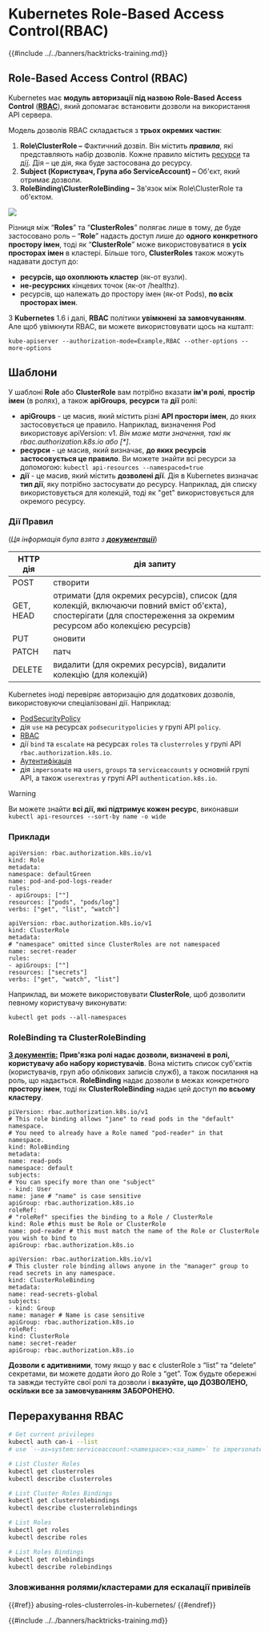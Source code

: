 # Kubernetes Role-Based Access Control(RBAC)

{{#include ../../banners/hacktricks-training.md}}

## Role-Based Access Control (RBAC)

Kubernetes має **модуль авторизації під назвою Role-Based Access Control** ([**RBAC**](https://kubernetes.io/docs/reference/access-authn-authz/rbac/)), який допомагає встановити дозволи на використання API сервера.

Модель дозволів RBAC складається з **трьох окремих частин**:

1. **Role\ClusterRole ­–** Фактичний дозвіл. Він містить _**правила**_, які представляють набір дозволів. Кожне правило містить [ресурси](https://kubernetes.io/docs/reference/kubectl/overview/#resource-types) та [дії](https://kubernetes.io/docs/reference/access-authn-authz/authorization/#determine-the-request-verb). Дія – це дія, яка буде застосована до ресурсу.
2. **Subject (Користувач, Група або ServiceAccount) –** Об'єкт, який отримає дозволи.
3. **RoleBinding\ClusterRoleBinding –** Зв'язок між Role\ClusterRole та об'єктом.

![](https://www.cyberark.com/wp-content/uploads/2018/12/rolebiding_serviceaccount_and_role-1024x551.png)

Різниця між “**Roles**” та “**ClusterRoles**” полягає лише в тому, де буде застосовано роль – “**Role**” надасть доступ лише до **одного** **конкретного** **простору імен**, тоді як “**ClusterRole**” може використовуватися в **усіх просторах імен** в кластері. Більше того, **ClusterRoles** також можуть надавати доступ до:

- **ресурсів, що охоплюють кластер** (як-от вузли).
- **не-ресурсних** кінцевих точок (як-от /healthz).
- ресурсів, що належать до простору імен (як-от Pods), **по всіх просторах імен**.

З **Kubernetes** 1.6 і далі, **RBAC** політики **увімкнені за замовчуванням**. Але щоб увімкнути RBAC, ви можете використовувати щось на кшталт:
```
kube-apiserver --authorization-mode=Example,RBAC --other-options --more-options
```
## Шаблони

У шаблоні **Role** або **ClusterRole** вам потрібно вказати **ім'я ролі**, **простір імен** (в ролях), а також **apiGroups**, **ресурси** та **дії** ролі:

- **apiGroups** - це масив, який містить різні **API простори імен**, до яких застосовується це правило. Наприклад, визначення Pod використовує apiVersion: v1. _Він може мати значення, такі як rbac.authorization.k8s.io або \[\*]_.
- **ресурси** - це масив, який визначає, **до яких ресурсів застосовується це правило**. Ви можете знайти всі ресурси за допомогою: `kubectl api-resources --namespaced=true`
- **дії** - це масив, який містить **дозволені дії**. Дія в Kubernetes визначає **тип дії**, яку потрібно застосувати до ресурсу. Наприклад, дія списку використовується для колекцій, тоді як "get" використовується для окремого ресурсу.

### Дії Правил

(_Ця інформація була взята з_ [_**документації**_](https://kubernetes.io/docs/reference/access-authn-authz/authorization/#determine-the-request-verb))

| HTTP дія | дія запиту                                                                                                                                                  |
| -------- | ------------------------------------------------------------------------------------------------------------------------------------------------------------- |
| POST     | створити                                                                                                                                                     |
| GET, HEAD| отримати (для окремих ресурсів), список (для колекцій, включаючи повний вміст об'єкта), спостерігати (для спостереження за окремим ресурсом або колекцією ресурсів) |
| PUT      | оновити                                                                                                                                                     |
| PATCH    | патч                                                                                                                                                        |
| DELETE   | видалити (для окремих ресурсів), видалити колекцію (для колекцій)                                                                                         |

Kubernetes іноді перевіряє авторизацію для додаткових дозволів, використовуючи спеціалізовані дії. Наприклад:

- [PodSecurityPolicy](https://kubernetes.io/docs/concepts/policy/pod-security-policy/)
- дія `use` на ресурсах `podsecuritypolicies` у групі API `policy`.
- [RBAC](https://kubernetes.io/docs/reference/access-authn-authz/rbac/#privilege-escalation-prevention-and-bootstrapping)
- дії `bind` та `escalate` на ресурсах `roles` та `clusterroles` у групі API `rbac.authorization.k8s.io`.
- [Аутентифікація](https://kubernetes.io/docs/reference/access-authn-authz/authentication/)
- дія `impersonate` на `users`, `groups` та `serviceaccounts` у основній групі API, а також `userextras` у групі API `authentication.k8s.io`.

> [!WARNING]
> Ви можете знайти **всі дії, які підтримує кожен ресурс**, виконавши `kubectl api-resources --sort-by name -o wide`

### Приклади
```yaml:Role
apiVersion: rbac.authorization.k8s.io/v1
kind: Role
metadata:
namespace: defaultGreen
name: pod-and-pod-logs-reader
rules:
- apiGroups: [""]
resources: ["pods", "pods/log"]
verbs: ["get", "list", "watch"]
```

```yaml:ClusterRole
apiVersion: rbac.authorization.k8s.io/v1
kind: ClusterRole
metadata:
# "namespace" omitted since ClusterRoles are not namespaced
name: secret-reader
rules:
- apiGroups: [""]
resources: ["secrets"]
verbs: ["get", "watch", "list"]
```
Наприклад, ви можете використовувати **ClusterRole**, щоб дозволити певному користувачу виконувати:
```
kubectl get pods --all-namespaces
```
### **RoleBinding та ClusterRoleBinding**

[**З документів:**](https://kubernetes.io/docs/reference/access-authn-authz/rbac/#rolebinding-and-clusterrolebinding) **Прив'язка ролі надає дозволи, визначені в ролі, користувачу або набору користувачів**. Вона містить список суб'єктів (користувачів, груп або облікових записів служб), а також посилання на роль, що надається. **RoleBinding** надає дозволи в межах конкретного **простору імен**, тоді як **ClusterRoleBinding** надає цей доступ **по всьому кластеру**.
```yaml:RoleBinding
piVersion: rbac.authorization.k8s.io/v1
# This role binding allows "jane" to read pods in the "default" namespace.
# You need to already have a Role named "pod-reader" in that namespace.
kind: RoleBinding
metadata:
name: read-pods
namespace: default
subjects:
# You can specify more than one "subject"
- kind: User
name: jane # "name" is case sensitive
apiGroup: rbac.authorization.k8s.io
roleRef:
# "roleRef" specifies the binding to a Role / ClusterRole
kind: Role #this must be Role or ClusterRole
name: pod-reader # this must match the name of the Role or ClusterRole you wish to bind to
apiGroup: rbac.authorization.k8s.io
```

```yaml:ClusterRoleBinding
apiVersion: rbac.authorization.k8s.io/v1
# This cluster role binding allows anyone in the "manager" group to read secrets in any namespace.
kind: ClusterRoleBinding
metadata:
name: read-secrets-global
subjects:
- kind: Group
name: manager # Name is case sensitive
apiGroup: rbac.authorization.k8s.io
roleRef:
kind: ClusterRole
name: secret-reader
apiGroup: rbac.authorization.k8s.io
```
**Дозволи є адитивними**, тому якщо у вас є clusterRole з “list” та “delete” секретами, ви можете додати його до Role з “get”. Тож будьте обережні та завжди тестуйте свої ролі та дозволи і **вказуйте, що ДОЗВОЛЕНО, оскільки все за замовчуванням ЗАБОРОНЕНО.**

## **Перерахування RBAC**
```bash
# Get current privileges
kubectl auth can-i --list
# use `--as=system:serviceaccount:<namespace>:<sa_name>` to impersonate a service account

# List Cluster Roles
kubectl get clusterroles
kubectl describe clusterroles

# List Cluster Roles Bindings
kubectl get clusterrolebindings
kubectl describe clusterrolebindings

# List Roles
kubectl get roles
kubectl describe roles

# List Roles Bindings
kubectl get rolebindings
kubectl describe rolebindings
```
### Зловживання ролями/кластерами для ескалації привілеїв

{{#ref}}
abusing-roles-clusterroles-in-kubernetes/
{{#endref}}

{{#include ../../banners/hacktricks-training.md}}

